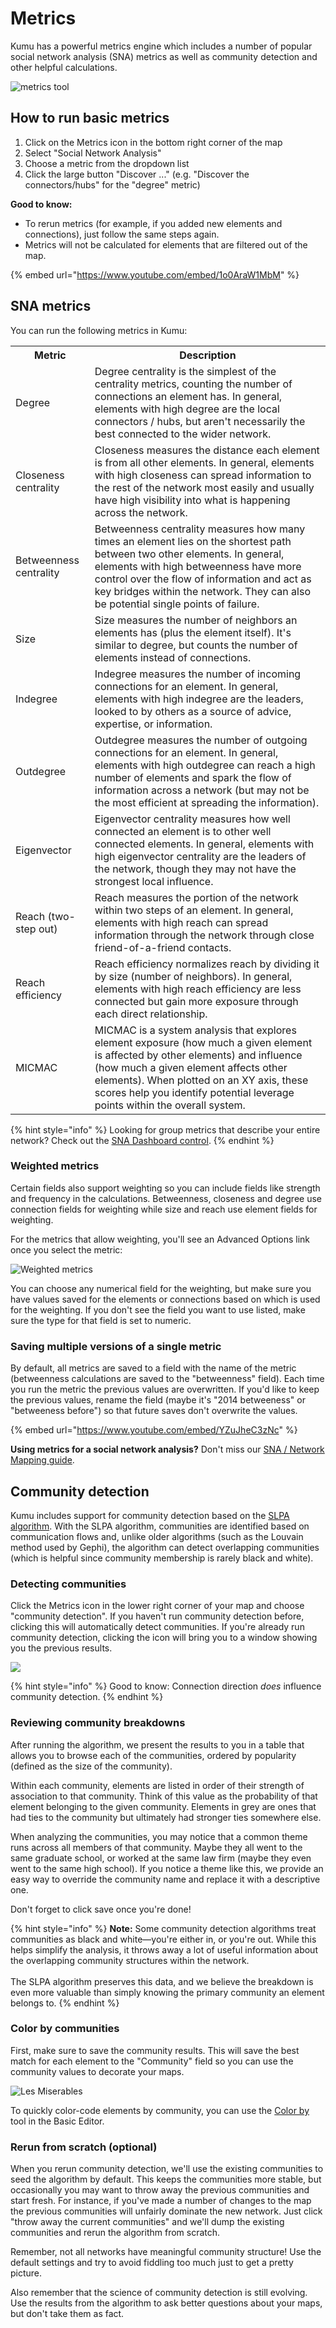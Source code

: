 # Metrics
Kumu has a powerful metrics engine which includes a number of popular social network analysis (SNA) metrics as well as community detection and other helpful calculations.

![metrics tool](/images/metrics-degree.png)

## How to run basic metrics
1. Click on the Metrics icon in the bottom right corner of the map
2. Select "Social Network Analysis"
3. Choose a metric from the dropdown list
4. Click the large button "Discover ..." (e.g. "Discover the connectors/hubs" for the "degree" metric)

**Good to know:**
- To rerun metrics (for example, if you added new elements and connections), just follow the same steps again.
- Metrics will not be calculated for elements that are filtered out of the map.

{% embed url="https://www.youtube.com/embed/1o0AraW1MbM" %}

## SNA metrics
You can run the following metrics in Kumu:

<table>
<tbody>
<tr>
<th>Metric</th>
<th>Description</th>
</tr>
<tr>
<td>Degree</td>
<td>Degree centrality is the simplest of the centrality metrics, counting the number of connections an element has. In general, elements with high degree are the local connectors / hubs, but aren't necessarily the best connected to the wider network.</td>
</tr>
<tr>
<td>Closeness centrality</td>
<td>Closeness measures the distance each element is from all other elements. In general, elements with high closeness can spread information to the rest of the network most easily and usually have high visibility into what is happening across the network.</td>
</tr>
<tr>
<td>Betweenness centrality</td>
<td>Betweenness centrality measures how many times an element lies on the shortest path between two other elements. In general, elements with high betweenness have more control over the flow of information and act as key bridges within the network. They can also be potential single points of failure.</td>
</tr>
<tr>
<td>Size</td>
<td>Size measures the number of neighbors an elements has (plus the element itself). It's similar to degree, but counts the number of elements instead of connections.</td>
</tr>
<tr>
<td>Indegree</td>
<td>Indegree measures the number of incoming connections for an element. In general, elements with high indegree are the leaders, looked to by others as a source of advice, expertise, or information.</td>
</tr>
<tr>
<td>Outdegree</td>
<td>Outdegree measures the number of outgoing connections for an element. In general, elements with high outdegree can reach a high number of elements and spark the flow of information across a network (but may not be the most efficient at spreading the information).</td>
</tr>
<tr>
<td>Eigenvector</td>
<td>Eigenvector centrality measures how well connected an element is to other well connected elements. In general, elements with high eigenvector centrality are the leaders of the network, though they may not have the strongest local influence.</td>
</tr>
<tr>
<td>Reach (two-step out)</td>
<td>Reach measures the portion of the network within two steps of an element. In general, elements with high reach can spread information through the network through close friend-of-a-friend contacts.</td>
</tr>
<tr>
<td>Reach efficiency</td>
<td>Reach efficiency normalizes reach by dividing it by size (number of neighbors). In general, elements with high reach efficiency are less connected but gain more exposure through each direct relationship.</td>
</tr>
<tr>
<td>MICMAC</td>
<td>MICMAC is a system analysis that explores element exposure (how much a given element is affected by other elements) and influence (how much a given element affects other elements). When plotted on an XY axis, these scores help you identify potential leverage points within the overall system.</td>
</tr>

</tbody></table>

{% hint style="info" %}
Looking for group metrics that describe your entire network? Check out the <a class="alert-link" href="/guides/controls/sna-dashboard-control.md">SNA Dashboard control</a>.
{% endhint %}

### Weighted metrics
Certain fields also support weighting so you can include fields like strength and frequency in the calculations. Betweenness, closeness and degree use connection fields for weighting while size and reach use element fields for weighting.

For the metrics that allow weighting, you'll see an Advanced Options link once you select the metric:

![Weighted metrics](/images/weighted-metrics.jpg)

You can choose any numerical field for the weighting, but make sure you have values saved for the elements or connections based on which is used for the weighting. If you don't see the field you want to use listed, make sure the type for that field is set to numeric.

### Saving multiple versions of a single metric

By default, all metrics are saved to a field with the name of the metric (betweenness calculations are saved to the "betweenness" field). Each time you run the metric the previous values are overwritten. If you'd like to keep the previous values, rename the field (maybe it's "2014 betweeness" or "betweeness before") so that future saves don't overwrite the values.

{% embed url="https://www.youtube.com/embed/YZuJheC3zNc" %}

**Using metrics for a social network analysis?** Don't miss our [SNA / Network Mapping guide](sna-network-mapping.md).

## Community detection

Kumu includes support for community detection based on the [SLPA algorithm](https://scholar.google.com/scholar?q=slpa+community+detection). With the SLPA algorithm, communities are identified based on communication flows and, unlike older algorithms (such as the Louvain method used by Gephi), the algorithm can detect overlapping communities (which is helpful since community membership is rarely black and white).

### Detecting communities

Click the Metrics icon in the lower right corner of your map and choose "community detection". If you haven't run community detection before, clicking this will automatically detect communities. If you're already run community detection, clicking the icon will bring you to a window showing you the previous results.

<img src="../images/community-results.jpg" class="plain">

{% hint style="info" %}
Good to know: Connection direction <em>does</em> influence community detection.
{% endhint %}

### Reviewing community breakdowns

After running the algorithm, we present the results to you in a table that allows you to browse each of the communities, ordered by popularity (defined as the size of the community).

Within each community, elements are listed in order of their strength of association to that community. Think of this value as the probability of that element belonging to the given community. Elements in grey are ones that had ties to the community but ultimately had stronger ties somewhere else.

When analyzing the communities, you may notice that a common theme runs across all members of that community. Maybe they all went to the same graduate school, or worked at the same law firm (maybe they even went to the same high school). If you notice a theme like this, we provide an easy way to override the community name and replace it with a descriptive one.

Don't forget to click save once you're done!

{% hint style="info" %}
<b>Note:</b> Some community detection algorithms treat communities as black and white—you're either in, or you're out. While this helps simplify the analysis, it throws away a lot of useful information about the overlapping community structures within the network.<br><br>The SLPA algorithm preserves this data, and we believe the breakdown is even more valuable than simply knowing the primary community an element belongs to.
{% endhint %}

### Color by communities

First, make sure to save the community results. This will save the best match for each element to the "Community" field so you can use the community values to decorate your maps.

![Les Miserables](/images/les-mis.jpg)

To quickly color-code elements by community, you can use the [Color by](/guides/decorate.md#color-by) tool in the Basic Editor.

### Rerun from scratch (optional)

When you rerun community detection, we'll use the existing communities to seed the algorithm by default. This keeps the communities more stable, but occasionally you may want to throw away the previous communities and start fresh. For instance, if you've made a number of changes to the map the previous communities will unfairly dominate the new network. Just click "throw away the current communities" and we'll dump the existing communities and rerun the algorithm from scratch.

Remember, not all networks have meaningful community structure! Use the default settings and try to avoid fiddling too much just to get a pretty picture.

Also remember that the science of community detection is still evolving. Use the results from the algorithm to ask better questions about your maps, but don't take them as fact.


